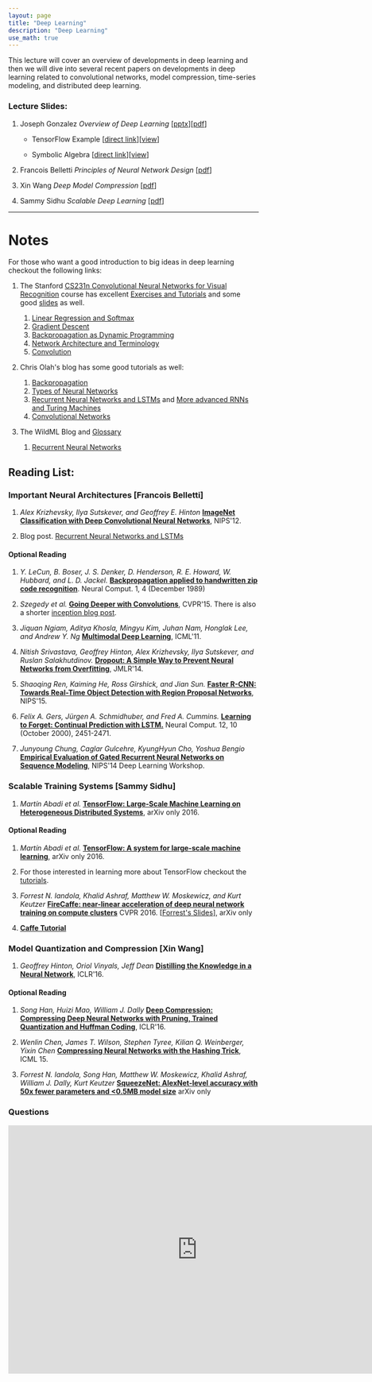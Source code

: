 ```yaml
---
layout: page
title: "Deep Learning"
description: "Deep Learning"
use_math: true
---
```


This lecture will cover an overview of developments in deep learning and then we will dive into several recent papers on developments in deep learning related to convolutional networks, model compression, time-series modeling, and distributed deep learning.

### Lecture Slides:

1. Joseph Gonzalez *Overview of Deep Learning* [[pptx](assets/slides/overview_of_deep_learning_final.pptx)][[pdf](assets/slides/overview_of_deep_learning_final.pdf)]

   * TensorFlow Example [[direct link](assets/slides/two_hidden_layers_tensorflow_example.ipynb)][[view](https://github.com/ucbrise/cs294-rise-fa16/blob/gh-pages/assets/slides/two_hidden_layers_tensorflow_example.ipynb)]

   * Symbolic Algebra [[direct link](assets/slides/symbolic_algebra.ipynb)][[view](https://github.com/ucbrise/cs294-rise-fa16/blob/gh-pages/assets/slides/symbolic_algebra.ipynb)]

1. Francois Belletti *Principles of Neural Network Design*  [[pdf](assets/slides/principles_of_neural_network_design.pdf)]

1. Xin Wang *Deep Model Compression* [[pdf](assets/slides/ModelCompression_RISE.pdf)]

1. Sammy Sidhu *Scalable Deep Learning* [[pdf](assets/slides/scalable_deep_learning_cs294.pdf)]



---

# Notes

For those who want a good introduction to big ideas in deep learning checkout the following links:

1. The Stanford [CS231n Convolutional Neural Networks for Visual Recognition](http://cs231n.stanford.edu) course has excellent [Exercises and Tutorials](http://cs231n.github.io) and some good [slides](http://cs231n.stanford.edu/syllabus.html) as well.
   1. [Linear Regression and Softmax](http://cs231n.github.io/linear-classify/)
   1. [Gradient Descent](http://cs231n.github.io/optimization-1/)
   1. [Backpropagation as Dynamic Programming](http://cs231n.github.io/optimization-2/)
   1. [Network Architecture and Terminology](http://cs231n.github.io/neural-networks-1/)
   1. [Convolution](http://cs231n.github.io/convolutional-networks/)


1. Chris Olah's blog has some good tutorials as well:
   1. [Backpropagation](http://colah.github.io/posts/2015-08-Backprop/)
   1. [Types of Neural Networks](http://colah.github.io/posts/2015-09-NN-Types-FP/)
   1. [Recurrent Neural Networks and LSTMs](http://colah.github.io/posts/2015-08-Understanding-LSTMs/) and [More advanced RNNs and Turing Machines](http://distill.pub/2016/augmented-rnns/)
   1. [Convolutional Networks](http://colah.github.io/posts/2014-07-Conv-Nets-Modular/)


1. The WildML Blog and [Glossary](http://www.wildml.com/deep-learning-glossary/)
   1. [Recurrent Neural Networks](http://www.wildml.com/2015/09/recurrent-neural-networks-tutorial-part-1-introduction-to-rnns/)



## Reading List:

### Important Neural Architectures [Francois Belletti]

1. *Alex Krizhevsky, Ilya Sutskever, and Geoffrey E. Hinton* [**ImageNet Classification with Deep Convolutional Neural Networks**](http://papers.nips.cc/paper/4824-imagenet-classification-w), NIPS'12.

1. Blog post. [Recurrent Neural Networks and LSTMs](http://colah.github.io/posts/2015-08-Understanding-LSTMs/)


#### Optional Reading

1. *Y. LeCun, B. Boser, J. S. Denker, D. Henderson, R. E. Howard, W. Hubbard, and L. D. Jackel.* [**Backpropagation applied to handwritten zip code recognition**](http://yann.lecun.org/exdb/publis/pdf/lecun-89e.pdf). Neural Comput. 1, 4 (December 1989)


1. *Szegedy et al.* [**Going Deeper with Convolutions**](https://www.cs.unc.edu/~wliu/papers/GoogLeNet.pdf), CVPR'15.
   There is also a shorter [inception blog post](https://research.googleblog.com/2015/06/inceptionism-going-deeper-into-neural.html).

1. *Jiquan Ngiam, Aditya Khosla, Mingyu Kim, Juhan Nam, Honglak Lee, and Andrew Y. Ng* [**Multimodal Deep Learning**](http://www.andrewng.org/portfolio/multimodal-deep-learning/), ICML'11.

1. *Nitish Srivastava, Geoffrey Hinton, Alex Krizhevsky, Ilya Sutskever, and Ruslan Salakhutdinov.* [**Dropout: A Simple Way to Prevent Neural Networks from Overfitting**](http://www.jmlr.org/papers/volume15/srivastava14a.old/source/srivastava14a.pdf), JMLR'14.

1. *Shaoqing Ren, Kaiming He, Ross Girshick, and Jian Sun.* [**Faster R-CNN: Towards Real-Time Object Detection with Region Proposal Networks**](http://papers.nips.cc/paper/5638-faster-r-cnn-towards-real-time-object-detection-with-region-proposal-networks), NIPS'15.

1. *Felix A. Gers, Jürgen A. Schmidhuber, and Fred A. Cummins.* [**Learning to Forget: Continual Prediction with LSTM.**](ftp://ftp.idsia.ch/pub/juergen/FgGates-NC.pdf) Neural Comput. 12, 10 (October 2000), 2451-2471.

1. *Junyoung Chung, Caglar Gulcehre, KyungHyun Cho, Yoshua Bengio* [**Empirical Evaluation of Gated Recurrent Neural Networks on Sequence Modeling**](https://arxiv.org/abs/1412.3555), NIPS'14 Deep Learning Workshop.




### Scalable Training Systems [Sammy Sidhu]

1. *Martín Abadi et al.* [**TensorFlow: Large-Scale Machine Learning on Heterogeneous Distributed Systems**](https://arxiv.org/abs/1603.04467), arXiv only 2016.

#### Optional Reading

1. *Martín Abadi et al.* [**TensorFlow: A system for large-scale machine learning**](https://arxiv.org/abs/1605.08695), arXiv only 2016.

1. For those interested in learning more about TensorFlow checkout the [tutorials](https://www.tensorflow.org/versions/r0.11/tutorials/index.html).

1. *Forrest N. Iandola, Khalid Ashraf, Matthew W. Moskewicz, and Kurt Keutzer* [**FireCaffe: near-linear acceleration of deep neural network training on compute clusters**](https://arxiv.org/abs/1511.00175) CVPR 2016. [[Forrest's Slides](https://cs.stanford.edu/~jhoffman/yahooJapan_Mar2016_talks/Forrest_FireCaffe_Yahoo_2016-03-20.pdf)], arXiv only

1. [**Caffe Tutorial**](http://caffe.berkeleyvision.org/tutorial/)





### Model Quantization and Compression [Xin Wang]

1. *Geoffrey Hinton, Oriol Vinyals, Jeff Dean* [**Distilling the Knowledge in a Neural Network**](https://arxiv.org/abs/1503.02531), ICLR'16.

#### Optional Reading

1. *Song Han, Huizi Mao, William J. Dally* [**Deep Compression: Compressing Deep Neural Networks with Pruning, Trained Quantization and Huffman Coding**](https://arxiv.org/abs/1510.00149), ICLR'16.


1. *Wenlin Chen, James T. Wilson, Stephen Tyree, Kilian Q. Weinberger, Yixin Chen* [**Compressing Neural Networks with the Hashing Trick**](https://arxiv.org/abs/1504.04788), ICML 15.


1. *Forrest N. Iandola, Song Han, Matthew W. Moskewicz, Khalid Ashraf, William J. Dally, Kurt Keutzer* [**SqueezeNet: AlexNet-level accuracy with 50x fewer parameters and <0.5MB model size**](https://arxiv.org/abs/1602.07360) arXiv only





### Questions

<iframe src="https://docs.google.com/a/berkeley.edu/forms/d/e/1FAIpQLSdeBCh5tunG5L5Aa2HKagsmDohmUMNP90MmKIuCdtPiOM0nmw/viewform?embedded=true" width="760" height="500" frameborder="0" marginheight="0" marginwidth="0">Loading...</iframe>



<!--
While much of the focus of machine learning research is on the process of training models (i.e., learning) there are a unique set of challenges around the process of serving and updating those models that is often overlooked.
In this lecture we will explore the bigger machine learning life-cycle and discuss the challenges around serving predictions.

## Reading lists:

### Prediction Serving Systems [?Student Presenters?]
1. *Deepak Agarwal, Bo Long, Jonathan Traupman, Doris Xin, and Liang Zhang.* 2014. [**LASER: a scalable response prediction platform for online advertising.**](http://dl.acm.org/citation.cfm?id=2556252) In Proceedings of the 7th ACM international conference on Web search and data mining (WSDM '14).


### Managing the ML Lifecycle [?Student Presenters?]
1. *Xinran He, Junfeng Pan, Ou Jin, Tianbing Xu, Bo Liu, Tao Xu, Yanxin Shi, Antoine Atallah, Ralf Herbrich, Stuart Bowers, and Joaquin Quiñonero Candela.* 2014. [**Practical Lessons from Predicting Clicks on Ads at Facebook.**](http://dl.acm.org/citation.cfm?id=2648589) In Proceedings of the Eighth International Workshop on Data Mining for Online Advertising (ADKDD'14).

1. *D. Sculley, Gary Holt, Daniel Golovin, Eugene Davydov, Todd Phillips, Dietmar Ebner, Vinay Chaudhary, Michael Young* 2014. [**Machine Learning: The High Interest Credit Card of Technical Debt**](http://research.google.com/pubs/pub43146.html). SE4ML: Software Engineering for Machine Learning (NIPS 2014 Workshop)


### Questions:

1. What differentiates serving machine learning models from standard data serving?

1. Name one way in which algorithmic advances simplify model serving and one way in which they add additional challenges. -->



<!--

Formatting with Kramdown (github style markdown):

https://github.com/adam-p/markdown-here/wiki/Markdown-Cheatsheet

# heading 1
## heading 2
### heading 3


# A list

1. a
1. b
1. c

*italic*
**bold**

```scala
// this is scala
def f(x) = x + 3
```

```bash
%> echo "the end" | less
```


# An inline equation without number:

this is all about $x$ and $\alpha$:

$$
3x + 5
$$

# An inline equation with numbering

\begin{align}
y \propto \frac{x \sin x} {\int_0^\infty x \sin x}
\end{align}
 -->

<!-- {: style="text-align: center"} -->



